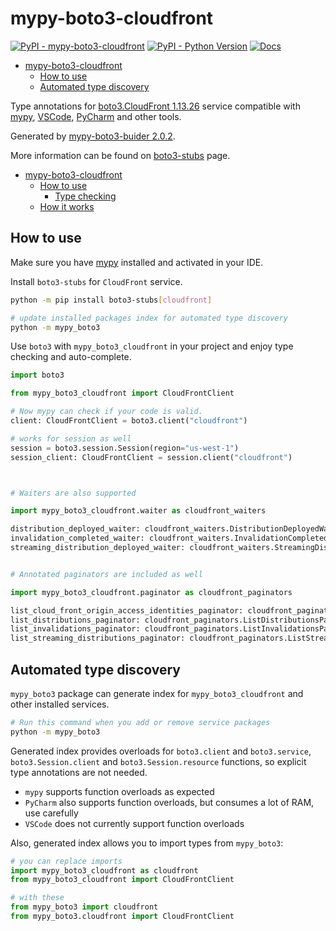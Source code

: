 # mypy-boto3-cloudfront

[![PyPI - mypy-boto3-cloudfront](https://img.shields.io/pypi/v/mypy-boto3-cloudfront.svg?color=blue)](https://pypi.org/project/mypy-boto3-cloudfront)
[![PyPI - Python Version](https://img.shields.io/pypi/pyversions/mypy-boto3-cloudfront.svg?color=blue)](https://pypi.org/project/mypy-boto3-cloudfront)
[![Docs](https://img.shields.io/readthedocs/mypy-boto3-builder.svg?color=blue)](https://mypy-boto3-builder.readthedocs.io/)

- [mypy-boto3-cloudfront](#mypy-boto3-cloudfront)
  - [How to use](#how-to-use)
  - [Automated type discovery](#automated-type-discovery)


Type annotations for
[boto3.CloudFront 1.13.26](https://boto3.amazonaws.com/v1/documentation/api/1.13.26/reference/services/cloudfront.html#CloudFront) service
compatible with [mypy](https://github.com/python/mypy), [VSCode](https://code.visualstudio.com/),
[PyCharm](https://www.jetbrains.com/pycharm/) and other tools.

Generated by [mypy-boto3-buider 2.0.2](https://github.com/vemel/mypy_boto3_builder).

More information can be found on [boto3-stubs](https://pypi.org/project/boto3-stubs/) page.

- [mypy-boto3-cloudfront](#mypy-boto3-cloudfront)
  - [How to use](#how-to-use)
    - [Type checking](#type-checking)
  - [How it works](#how-it-works)

## How to use

Make sure you have [mypy](https://github.com/python/mypy) installed and activated in your IDE.

Install `boto3-stubs` for `CloudFront` service.

```bash
python -m pip install boto3-stubs[cloudfront]

# update installed packages index for automated type discovery
python -m mypy_boto3
```

Use `boto3` with `mypy_boto3_cloudfront` in your project and enjoy type checking and auto-complete.

```python
import boto3

from mypy_boto3_cloudfront import CloudFrontClient

# Now mypy can check if your code is valid.
client: CloudFrontClient = boto3.client("cloudfront")

# works for session as well
session = boto3.session.Session(region="us-west-1")
session_client: CloudFrontClient = session.client("cloudfront")



# Waiters are also supported

import mypy_boto3_cloudfront.waiter as cloudfront_waiters

distribution_deployed_waiter: cloudfront_waiters.DistributionDeployedWaiter = client.get_waiter("distribution_deployed")
invalidation_completed_waiter: cloudfront_waiters.InvalidationCompletedWaiter = client.get_waiter("invalidation_completed")
streaming_distribution_deployed_waiter: cloudfront_waiters.StreamingDistributionDeployedWaiter = client.get_waiter("streaming_distribution_deployed")


# Annotated paginators are included as well

import mypy_boto3_cloudfront.paginator as cloudfront_paginators

list_cloud_front_origin_access_identities_paginator: cloudfront_paginators.ListCloudFrontOriginAccessIdentitiesPaginator = client.get_paginator("list_cloud_front_origin_access_identities")
list_distributions_paginator: cloudfront_paginators.ListDistributionsPaginator = client.get_paginator("list_distributions")
list_invalidations_paginator: cloudfront_paginators.ListInvalidationsPaginator = client.get_paginator("list_invalidations")
list_streaming_distributions_paginator: cloudfront_paginators.ListStreamingDistributionsPaginator = client.get_paginator("list_streaming_distributions")
```

## Automated type discovery

`mypy_boto3` package can generate index for `mypy_boto3_cloudfront` and other installed services.

```bash
# Run this command when you add or remove service packages
python -m mypy_boto3
```

Generated index provides overloads for `boto3.client` and `boto3.service`,
`boto3.Session.client` and `boto3.Session.resource` functions,
so explicit type annotations are not needed.

- `mypy` supports function overloads as expected
- `PyCharm` also supports function overloads, but consumes a lot of RAM, use carefully
- `VSCode` does not currently support function overloads

Also, generated index allows you to import types from `mypy_boto3`:

```python
# you can replace imports
import mypy_boto3_cloudfront as cloudfront
from mypy_boto3_cloudfront import CloudFrontClient

# with these
from mypy_boto3 import cloudfront
from mypy_boto3.cloudfront import CloudFrontClient
```